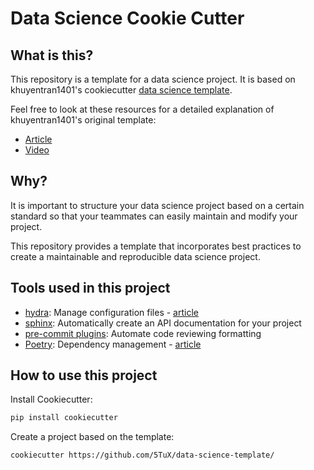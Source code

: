 # Data Science Cookie Cutter

## What is this?
This repository is a template for a data science project. It is based on khuyentran1401's cookiecutter [data science template](https://github.com/khuyentran1401/data-science-template/tree/main).

Feel free to look at these resources for a detailed explanation of khuyentran1401's original template:
- [Article](https://codecut.ai/how-to-structure-a-data-science-project-for-readability-and-transparency-2/)
- [Video](https://youtu.be/TzvcPi3nsdw)

## Why?
It is important to structure your data science project based on a certain standard so that your teammates can easily maintain and modify your project.

This repository provides a template that incorporates best practices to create a maintainable and reproducible data science project.  

## Tools used in this project
* [hydra](https://hydra.cc/): Manage configuration files - [article](https://mathdatasimplified.com/stop-hard-coding-in-a-data-science-project-use-configuration-files-instead/)
* [sphinx](https://www.sphinx-doc.org/en/master/): Automatically create an API documentation for your project
* [pre-commit plugins](https://pre-commit.com/): Automate code reviewing formatting
* [Poetry](https://towardsdatascience.com/how-to-effortlessly-publish-your-python-package-to-pypi-using-poetry-44b305362f9f): Dependency management - [article](https://mathdatasimplified.com/poetry-a-better-way-to-manage-python-dependencies/)

## How to use this project

Install Cookiecutter:
```bash
pip install cookiecutter
```

Create a project based on the template:
```bash
cookiecutter https://github.com/5TuX/data-science-template/
```
